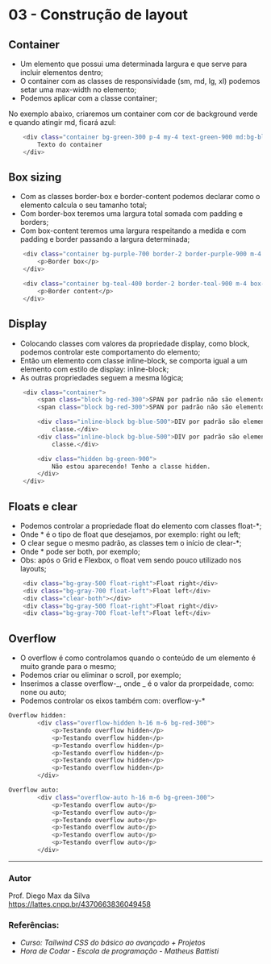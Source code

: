 # 03 - Construção de layout

## Container

- Um elemento que possui uma determinada largura e que serve para incluir elementos dentro;
- O container com as classes de responsividade (sm, md, lg, xl) podemos setar uma max-width no elemento;
- Podemos aplicar com a classe container;

No exemplo abaixo, criaremos um container com cor de background verde e quando atingir md, ficará azul:

```bash
    <div class="container bg-green-300 p-4 my-4 text-green-900 md:bg-blue-300 md:text-blue-900">
        Texto do container
    </div>
```

## Box sizing

- Com as classes border-box e border-content podemos declarar como o elemento calcula o seu tamanho total;
- Com border-box teremos uma largura total somada com padding e borders;
- Com box-content teremos uma largura respeitando a medida e com padding e border passando a largura determinada;

```bash
    <div class="container bg-purple-700 border-2 border-purple-900 m-4 border-box p-10">
        <p>Border box</p>
    </div>

    <div class="container bg-teal-400 border-2 border-teal-900 m-4 box-content p-10">
        <p>Border content</p>
    </div>
```

## Display

- Colocando classes com valores da propriedade display, como block, podemos controlar este comportamento do elemento;
- Então um elemento com classe inline-block, se comporta igual a um elemento com estilo de display: inline-block;
- As outras propriedades seguem a mesma lógica;

```bash
    <div class="container">
        <span class="block bg-red-300">SPAN por padrão não são elementos de bloco. Se tornaram pela classe.</span>
        <span class="block bg-red-300">SPAN por padrão não são elementos de bloco. Se tornaram pela classe.</span>

        <div class="inline-block bg-blue-500">DIV por padrão são elementos de bloco. Se tornaram inline-block pela
            classe.</div>
        <div class="inline-block bg-blue-500">DIV por padrão são elementos de bloco. Se tornaram inline-block pela
            classe.</div>

        <div class="hidden bg-green-900">
            Não estou aparecendo! Tenho a classe hidden.
        </div>
    </div>
```

## Floats e clear

- Podemos controlar a propriedade float do elemento com classes float-\*;
- Onde \* é o tipo de float que desejamos, por exemplo: right ou left;
- O clear segue o mesmo padrão, as classes tem o início de clear-\*;
- Onde \* pode ser both, por exemplo;
- Obs: após o Grid e Flexbox, o float vem sendo pouco utilizado nos layouts;

```bash
    <div class="bg-gray-500 float-right">Float right</div>
    <div class="bg-gray-700 float-left">Float left</div>
    <div class="clear-both"></div>
    <div class="bg-gray-500 float-right">Float right</div>
    <div class="bg-gray-700 float-left">Float left</div>
```

## Overflow

- O overflow é como controlamos quando o conteúdo de um elemento é muito grande para o mesmo;
- Podemos criar ou eliminar o scroll, por exemplo;
- Inserimos a classe overflow-_, onde _ é o valor da prorpeidade, como: none ou auto;
- Podemos controlar os eixos também com: overflow-y-*

```bash
Overflow hidden:
        <div class="overflow-hidden h-16 m-6 bg-red-300">
            <p>Testando overflow hidden</p>
            <p>Testando overflow hidden</p>
            <p>Testando overflow hidden</p>
            <p>Testando overflow hidden</p>
            <p>Testando overflow hidden</p>
            <p>Testando overflow hidden</p>
        </div>
```

```bash
Overflow auto:
        <div class="overflow-auto h-16 m-6 bg-green-300">
            <p>Testando overflow auto</p>
            <p>Testando overflow auto</p>
            <p>Testando overflow auto</p>
            <p>Testando overflow auto</p>
            <p>Testando overflow auto</p>
            <p>Testando overflow auto</p>
        </div>
```

<hr>

### Autor

Prof. Diego Max da Silva<br>
https://lattes.cnpq.br/4370663836049458

### Referências:

- _Curso: Tailwind CSS do básico ao avançado + Projetos_
- _Hora de Codar - Escola de programação - Matheus Battisti_
